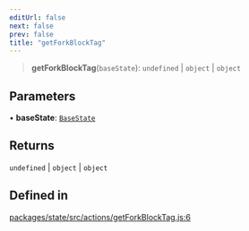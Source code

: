```yaml
---
editUrl: false
next: false
prev: false
title: "getForkBlockTag"
---
```


> **getForkBlockTag**(`baseState`): `undefined` \| `object` \| `object`

## Parameters

• **baseState**: [`BaseState`](/reference/tevm/state/type-aliases/basestate/)

## Returns

`undefined` \| `object` \| `object`

## Defined in

[packages/state/src/actions/getForkBlockTag.js:6](https://github.com/qbzzt/tevm-monorepo/blob/main/packages/state/src/actions/getForkBlockTag.js#L6)
